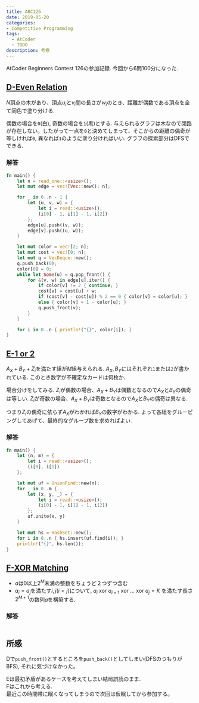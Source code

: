 ```yaml
---
title: ABC126
date: 2019-05-20
categories:
- Competitive Programming
tags:
  - AtCoder
  - TODO
description: 考察
---
```

AtCoder Beginners Contest 126の参加記録.
今回から6問100分になった.

## [D-Even Relation](https://atcoder.jp/contests/abc126/tasks/abc126_d)
$N$頂点の木があり、頂点$u_i$と$v_i$間の長さが$w_i$のとき、距離が偶数である頂点を全て同色で塗り分ける.

偶数の場合を`0`(白), 奇数の場合を`1`(黒)とする.
与えられるグラフは木なので閉路が存在しない。したがって一点を`0`と決めてしまって、そこからの距離の偶奇が等しければ`0`, 異なれば`1`のように塗り分ければいい.
グラフの探索部分はDFSでできる.

### 解答

```rust
fn main() {
    let n = read_one::<usize>();
    let mut edge = vec![Vec::new(); n];

    for _ in 0..n - 1 {
        let (u, v, w) = {
            let i = read::<usize>();
            (i[0] - 1, i[1] - 1, i[2])
        };
        edge[u].push((v, w));
        edge[v].push((u, w));
    }

    let mut color = vec![2; n];
    let mut cost = vec![0; n];
    let mut q = VecDeque::new();
    q.push_back(0);
    color[0] = 0;
    while let Some(u) = q.pop_front() {
        for &(v, w) in edge[u].iter() {
            if color[v] != 2 { continue; }
            cost[v] = cost[u] + w;
            if (cost[v] - cost[u]) % 2 == 0 { color[v] = color[u]; }
            else { color[v] = 1 - color[u]; }
            q.push_front(v);
        }
    }

    for i in 0..n { println!("{}", color[i]); }
}
```

## [E-1 or 2](https://atcoder.jp/contests/abc126/tasks/abc126_e)
$A_X + B_Y + Z_i % 2 == 0$を満たす組が$M$組与えられる.
$A_X, B_Y$にはそれぞれ`1`または`2`が書かれている.
このとき数字が不確定なカードは何枚か.

場合分けをしてみる.
$Z_i$が偶数の場合、$A_X + B_Y$は偶数となるので$A_X$と$B_Y$の偶奇は等しい.
$Z_i$が奇数の場合、$A_X + B_Y$は奇数となるので$A_X$と$B_Y$の偶奇は異なる.

つまり$Z_i$の偶奇に依らず$A_X$がわかれば$B_Y$の数字がわかる.
よって各組をグルーピングしてあげて、最終的なグループ数を求めればよい.

### 解答

```rust
fn main() {
    let (n, m) = {
        let i = read::<usize>();
        (i[0], i[1])
    };

    let mut uf = UnionFind::new(n);
    for _ in 0..m {
        let (x, y, _) = {
            let i = read::<usize>();
            (i[0] - 1, i[1] - 1, i[2])
        };
        uf.unite(x, y)
    }

    let mut hs = HashSet::new();
    for i in 0..n { hs.insert(uf.find(i)); }
    println!("{}", hs.len());
}
```

## [F-XOR Matching](https://atcoder.jp/contests/abc126/tasks/abc126_f)
- $a$は$0$以上$2^M$未満の整数をちょうど２つずつ含む
- $a_i = a_j$を満たす$i, j (i < j)$について, $a_i$ xor $a_{i+1}$ xor ... xor $a_j = K$
を満たす長さ$2^{M+1}$の数列$a$を構築する.

### 解答
```rust
```

## 所感
Dで`push_front()`とするところを`push_back()`としてしまい(DFSのつもりがBFS), それに気づけなかった。

Eは最初矛盾があるケースを考えてしまい結局誤読のまま.  
Fはこれから考える.  
最近この時間帯に眠くなってしまうので次回は仮眠してから参加する。
